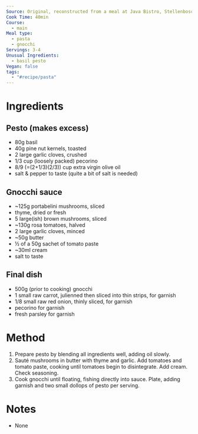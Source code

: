 ```yaml
---
Source: Original, reconstructed from a meal at Java Bistro, Stellenbosch
Cook Time: 40min
Course:
  - main
Meal type:
  - pasta
  - gnocchi
Servings: 3-4
Unusual Ingredients:
  - basil pesto
Vegan: false
tags:
  - "#recipe/pasta"
---
```

# Ingredients

## Pesto (makes excess)

- 80g basil
- 40g pine nut kernels, toasted
- 2 large garlic cloves, crushed
- 1/3 cup (loosely packed) pecorino
- 8/9 (=(2+1/3)(2/3)) cup extra virgin olive oil
- salt & pepper to taste (quite a bit of salt is needed)

## Gnocchi sauce

- ~125g portabelini mushrooms, sliced
- thyme, dried or fresh
- 5 large(ish) brown mushrooms, sliced
- ~130g rosa tomatoes, halved
- 2 large garlic cloves, minced
- ~50g butter
- ½ of a 50g sachet of tomato paste
- ~30ml cream
- salt to taste

## Final dish

- 500g (prior to cooking) gnocchi
- 1 small raw carrot, julienned then sliced into thin strips, for garnish
- 1/8 small raw red onion, thinly sliced, for garnish
- pecorino for garnish
- fresh parsley for garnish

# Method

1. Prepare pesto by blending all ingredients well, adding oil slowly.
2. Sauté mushrooms in butter with thyme and garlic. Add tomatoes and tomato paste, cooking until tomatoes begin to disintegrate. Add cream. Check seasoning.
3. Cook gnocchi until floating, fishing directly into sauce. Plate, adding garnish and two small dollops of pesto per serving.

# Notes

- None